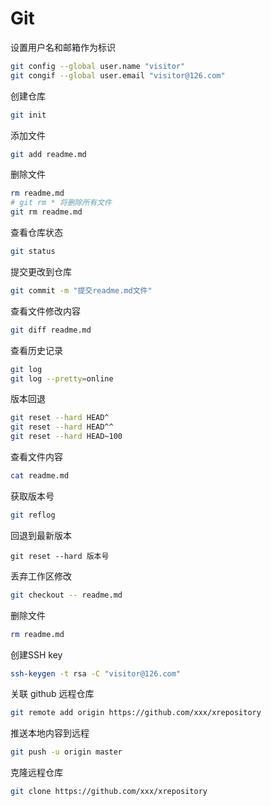 # Git

设置用户名和邮箱作为标识

```bash
git config --global user.name "visitor"
git congif --global user.email "visitor@126.com"
```

创建仓库

```bash
git init
```

添加文件

```bash
git add readme.md
```

删除文件

```bash
rm readme.md
# git rm * 将删除所有文件
git rm readme.md
```

查看仓库状态

```bash
git status
```

提交更改到仓库

```bash
git commit -m "提交readme.md文件"
```

查看文件修改内容

```bash
git diff readme.md
```

查看历史记录

```bash
git log
git log --pretty=online
```

版本回退

```bash
git reset --hard HEAD^
git reset --hard HEAD^^
git reset --hard HEAD~100
```

查看文件内容

```bash
cat readme.md
```

获取版本号

```bash
git reflog
```

回退到最新版本

```hash
git reset --hard 版本号
```

丢弃工作区修改

```bash
git checkout -- readme.md
```

删除文件

```bash
rm readme.md
```

创建SSH key

```bash
ssh-keygen -t rsa -C "visitor@126.com"
```

关联 github 远程仓库

```bash
git remote add origin https://github.com/xxx/xrepository
```

推送本地内容到远程

```bash
git push -u origin master
```

克隆远程仓库

```bash
git clone https://github.com/xxx/xrepository
```

